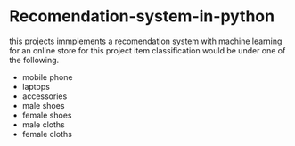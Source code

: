 # Recomendation-system-in-python
this projects immplements a recomendation system with machine learning for an online store
for this project item classification would be under one of the following.
<ul>
<li>mobile phone</li>
  <li>laptops</li>
  <li>accessories</li>
  <li>male shoes</li>
<li>female shoes</li>
  <li>male cloths</li>
  <li>female cloths</li>
</ui>
